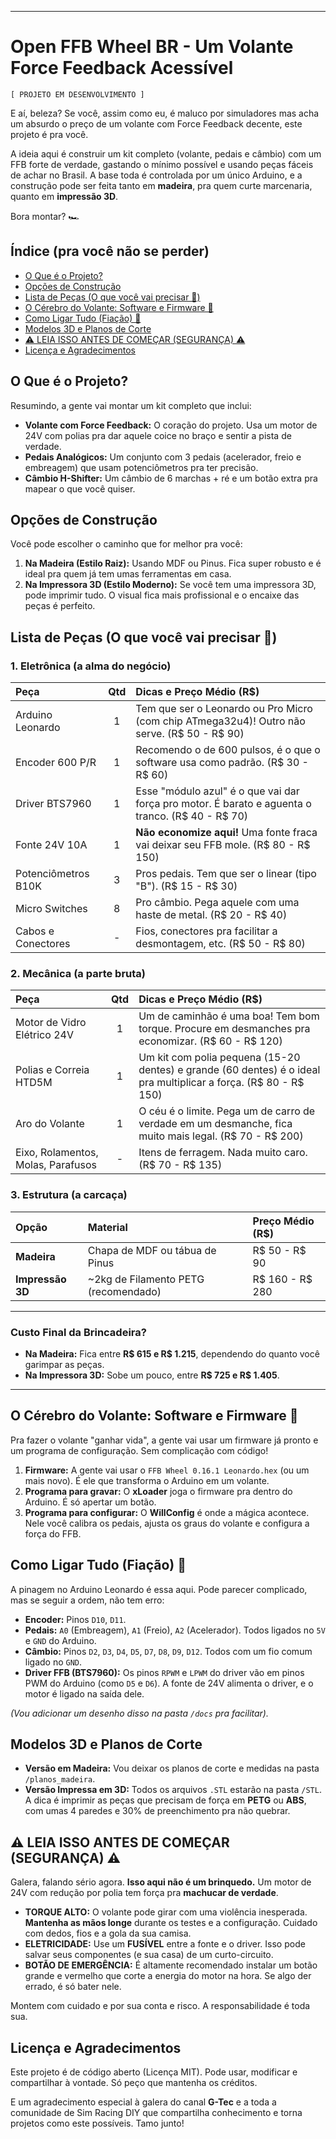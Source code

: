 
-----

# **Open FFB Wheel BR - Um Volante Force Feedback Acessível**

`[ PROJETO EM DESENVOLVIMENTO ]`

E aí, beleza? Se você, assim como eu, é maluco por simuladores mas acha um absurdo o preço de um volante com Force Feedback decente, este projeto é pra você.

A ideia aqui é construir um kit completo (volante, pedais e câmbio) com um FFB forte de verdade, gastando o mínimo possível e usando peças fáceis de achar no Brasil. A base toda é controlada por um único Arduino, e a construção pode ser feita tanto em **madeira**, pra quem curte marcenaria, quanto em **impressão 3D**.

Bora montar? 🏎️

## **Índice (pra você não se perder)**

  * [O Que é o Projeto?](https://www.google.com/search?q=%23o-que-%C3%A9-o-projeto)
  * [Opções de Construção](https://www.google.com/search?q=%23op%C3%A7%C3%B5es-de-constru%C3%A7%C3%A3o)
  * [Lista de Peças (O que você vai precisar 🔧)](https://www.google.com/search?q=%23lista-de-pe%C3%A7as-o-que-voc%C3%AA-vai-precisar-)
  * [O Cérebro do Volante: Software e Firmware 🧠](https://www.google.com/search?q=%23o-c%C3%A9rebro-do-volante-software-e-firmware-)
  * [Como Ligar Tudo (Fiação) 🔌](https://www.google.com/search?q=%23como-ligar-tudo-fia%C3%A7%C3%A3o-)
  * [Modelos 3D e Planos de Corte](https://www.google.com/search?q=%23modelos-3d-e-planos-de-corte)
  * [⚠️ LEIA ISSO ANTES DE COMEÇAR (SEGURANÇA) ⚠️](https://www.google.com/search?q=%23-leia-isso-antes-de-come%C3%A7ar-seguran%C3%A7a--)
  * [Licença e Agradecimentos](https://www.google.com/search?q=%23licen%C3%A7a-e-agradecimentos)

## **O Que é o Projeto?**

Resumindo, a gente vai montar um kit completo que inclui:

  * **Volante com Force Feedback:** O coração do projeto. Usa um motor de 24V com polias pra dar aquele coice no braço e sentir a pista de verdade.
  * **Pedais Analógicos:** Um conjunto com 3 pedais (acelerador, freio e embreagem) que usam potenciômetros pra ter precisão.
  * **Câmbio H-Shifter:** Um câmbio de 6 marchas + ré e um botão extra pra mapear o que você quiser.

## **Opções de Construção**

Você pode escolher o caminho que for melhor pra você:

1.  **Na Madeira (Estilo Raiz):** Usando MDF ou Pinus. Fica super robusto e é ideal pra quem já tem umas ferramentas em casa.
2.  **Na Impressora 3D (Estilo Moderno):** Se você tem uma impressora 3D, pode imprimir tudo. O visual fica mais profissional e o encaixe das peças é perfeito.

## **Lista de Peças (O que você vai precisar 🔧)**

### **1. Eletrônica (a alma do negócio)**

| Peça | Qtd | Dicas e Preço Médio (R$) |
| :--- | :-: | :--- |
| Arduino Leonardo | 1 | Tem que ser o Leonardo ou Pro Micro (com chip ATmega32u4)\! Outro não serve. (R$ 50 - R$ 90) |
| Encoder 600 P/R | 1 | Recomendo o de 600 pulsos, é o que o software usa como padrão. (R$ 30 - R$ 60) |
| Driver BTS7960 | 1 | Esse "módulo azul" é o que vai dar força pro motor. É barato e aguenta o tranco. (R$ 40 - R$ 70) |
| Fonte 24V 10A | 1 | **Não economize aqui\!** Uma fonte fraca vai deixar seu FFB mole. (R$ 80 - R$ 150) |
| Potenciômetros B10K | 3 | Pros pedais. Tem que ser o linear (tipo "B"). (R$ 15 - R$ 30) |
| Micro Switches | 8 | Pro câmbio. Pega aquele com uma haste de metal. (R$ 20 - R$ 40) |
| Cabos e Conectores | - | Fios, conectores pra facilitar a desmontagem, etc. (R$ 50 - R$ 80) |

### **2. Mecânica (a parte bruta)**

| Peça | Qtd | Dicas e Preço Médio (R$) |
| :--- | :-: | :--- |
| Motor de Vidro Elétrico 24V | 1 | Um de caminhão é uma boa\! Tem bom torque. Procure em desmanches pra economizar. (R$ 60 - R$ 120) |
| Polias e Correia HTD5M | 1 | Um kit com polia pequena (15-20 dentes) e grande (60 dentes) é o ideal pra multiplicar a força. (R$ 80 - R$ 150) |
| Aro do Volante | 1 | O céu é o limite. Pega um de carro de verdade em um desmanche, fica muito mais legal. (R$ 70 - R$ 200) |
| Eixo, Rolamentos, Molas, Parafusos | - | Itens de ferragem. Nada muito caro. (R$ 70 - R$ 135) |

### **3. Estrutura (a carcaça)**

| Opção | Material | Preço Médio (R$) |
| :--- | :--- | :--- |
| **Madeira** | Chapa de MDF ou tábua de Pinus | R$ 50 - R$ 90 |
| **Impressão 3D**| \~2kg de Filamento PETG (recomendado) | R$ 160 - R$ 280 |

-----

### **Custo Final da Brincadeira?**

  * **Na Madeira:** Fica entre **R$ 615 e R$ 1.215**, dependendo do quanto você garimpar as peças.
  * **Na Impressora 3D:** Sobe um pouco, entre **R$ 725 e R$ 1.405**.

-----

## **O Cérebro do Volante: Software e Firmware 🧠**

Pra fazer o volante "ganhar vida", a gente vai usar um firmware já pronto e um programa de configuração. Sem complicação com código\!

1.  **Firmware:** A gente vai usar o `FFB Wheel 0.16.1 Leonardo.hex` (ou um mais novo). É ele que transforma o Arduino em um volante.
2.  **Programa para gravar:** O **xLoader** joga o firmware pra dentro do Arduino. É só apertar um botão.
3.  **Programa para configurar:** O **WillConfig** é onde a mágica acontece. Nele você calibra os pedais, ajusta os graus do volante e configura a força do FFB.

## **Como Ligar Tudo (Fiação) 🔌**

A pinagem no Arduino Leonardo é essa aqui. Pode parecer complicado, mas se seguir a ordem, não tem erro:

  * **Encoder:** Pinos `D10`, `D11`.
  * **Pedais:** `A0` (Embreagem), `A1` (Freio), `A2` (Acelerador). Todos ligados no `5V` e `GND` do Arduino.
  * **Câmbio:** Pinos `D2`, `D3`, `D4`, `D5`, `D7`, `D8`, `D9`, `D12`. Todos com um fio comum ligado no `GND`.
  * **Driver FFB (BTS7960):** Os pinos `RPWM` e `LPWM` do driver vão em pinos PWM do Arduino (como `D5` e `D6`). A fonte de 24V alimenta o driver, e o motor é ligado na saída dele.

*(Vou adicionar um desenho disso na pasta `/docs` pra facilitar).*

## **Modelos 3D e Planos de Corte**

  * **Versão em Madeira:** Vou deixar os planos de corte e medidas na pasta `/planos_madeira`.
  * **Versão Impressa em 3D:** Todos os arquivos `.STL` estarão na pasta `/STL`. A dica é imprimir as peças que precisam de força em **PETG** ou **ABS**, com umas 4 paredes e 30% de preenchimento pra não quebrar.

## **⚠️ LEIA ISSO ANTES DE COMEÇAR (SEGURANÇA) ⚠️**

Galera, falando sério agora. **Isso aqui não é um brinquedo.** Um motor de 24V com redução por polia tem força pra **machucar de verdade**.

  * **TORQUE ALTO:** O volante pode girar com uma violência inesperada. **Mantenha as mãos longe** durante os testes e a configuração. Cuidado com dedos, fios e a gola da sua camisa.
  * **ELETRICIDADE:** Use um **FUSÍVEL** entre a fonte e o driver. Isso pode salvar seus componentes (e sua casa) de um curto-circuito.
  * **BOTÃO DE EMERGÊNCIA:** É altamente recomendado instalar um botão grande e vermelho que corte a energia do motor na hora. Se algo der errado, é só bater nele.

Montem com cuidado e por sua conta e risco. A responsabilidade é toda sua.

## **Licença e Agradecimentos**

Este projeto é de código aberto (Licença MIT). Pode usar, modificar e compartilhar à vontade. Só peço que mantenha os créditos.

E um agradecimento especial à galera do canal **G-Tec** e a toda a comunidade de Sim Racing DIY que compartilha conhecimento e torna projetos como este possíveis. Tamo junto\!

